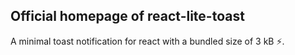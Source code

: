 ## Official homepage of react-lite-toast

A minimal toast notification for react with a bundled size of 3 kB ⚡.
